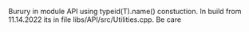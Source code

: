 Burury in module API using typeid(T).name() constuction. In build from 11.14.2022 its in file libs/API/src/Utilities.cpp. Be care
